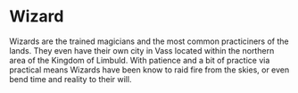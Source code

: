 # Wizard
Wizards are the trained magicians and the most common practiciners of the lands. They even have their own city in Vass located within the northern area of the Kingdom of Limbuld. With patience and a bit of practice via practical means Wizards have been know to raid fire from the skies, or even bend time and reality to their will.
